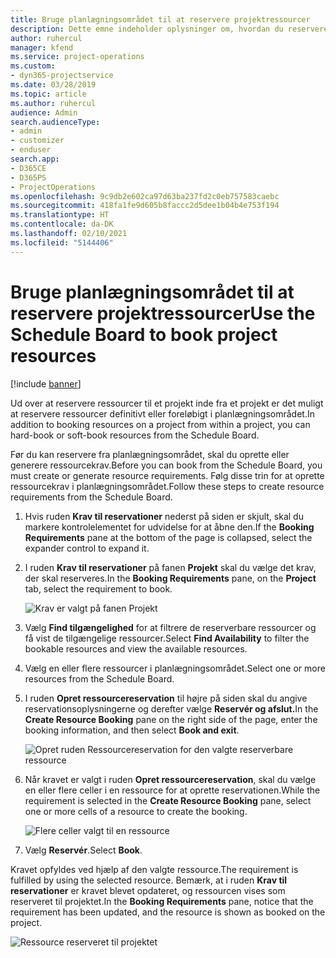 ```yaml
---
title: Bruge planlægningsområdet til at reservere projektressourcer
description: Dette emne indeholder oplysninger om, hvordan du reserverer ressourcer.
author: ruhercul
manager: kfend
ms.service: project-operations
ms.custom:
- dyn365-projectservice
ms.date: 03/28/2019
ms.topic: article
ms.author: ruhercul
audience: Admin
search.audienceType:
- admin
- customizer
- enduser
search.app:
- D365CE
- D365PS
- ProjectOperations
ms.openlocfilehash: 9c9db2e602ca97d63ba237fd2c0eb757583caebc
ms.sourcegitcommit: 418fa1fe9d605b8faccc2d5dee1b04b4e753f194
ms.translationtype: HT
ms.contentlocale: da-DK
ms.lasthandoff: 02/10/2021
ms.locfileid: "5144406"
---
```

# <a name="use-the-schedule-board-to-book-project-resources"></a><span data-ttu-id="8d3f3-103">Bruge planlægningsområdet til at reservere projektressourcer</span><span class="sxs-lookup"><span data-stu-id="8d3f3-103">Use the Schedule Board to book project resources</span></span>

[!include [banner](../includes/psa-now-project-operations.md)]

<span data-ttu-id="8d3f3-104">Ud over at reservere ressourcer til et projekt inde fra et projekt er det muligt at reservere ressourcer definitivt eller foreløbigt i planlægningsområdet.</span><span class="sxs-lookup"><span data-stu-id="8d3f3-104">In addition to booking resources on a project from within a project, you can hard-book or soft-book resources from the Schedule Board.</span></span>

<span data-ttu-id="8d3f3-105">Før du kan reservere fra planlægningsområdet, skal du oprette eller generere ressourcekrav.</span><span class="sxs-lookup"><span data-stu-id="8d3f3-105">Before you can book from the Schedule Board, you must create or generate resource requirements.</span></span> <span data-ttu-id="8d3f3-106">Følg disse trin for at oprette ressourcekrav i planlægningsområdet.</span><span class="sxs-lookup"><span data-stu-id="8d3f3-106">Follow these steps to create resource requirements from the Schedule Board.</span></span>

1. <span data-ttu-id="8d3f3-107">Hvis ruden **Krav til reservationer** nederst på siden er skjult, skal du markere kontrolelementet for udvidelse for at åbne den.</span><span class="sxs-lookup"><span data-stu-id="8d3f3-107">If the **Booking Requirements** pane at the bottom of the page is collapsed, select the expander control to expand it.</span></span>
2. <span data-ttu-id="8d3f3-108">I ruden **Krav til reservationer** på fanen **Projekt** skal du vælge det krav, der skal reserveres.</span><span class="sxs-lookup"><span data-stu-id="8d3f3-108">In the **Booking Requirements** pane, on the **Project** tab, select the requirement to book.</span></span>

    ![Krav er valgt på fanen Projekt](media/Resource-Management-image73.png)

3. <span data-ttu-id="8d3f3-110">Vælg **Find tilgængelighed** for at filtrere de reserverbare ressourcer og få vist de tilgængelige ressourcer.</span><span class="sxs-lookup"><span data-stu-id="8d3f3-110">Select **Find Availability** to filter the bookable resources and view the available resources.</span></span> 
4. <span data-ttu-id="8d3f3-111">Vælg en eller flere ressourcer i planlægningsområdet.</span><span class="sxs-lookup"><span data-stu-id="8d3f3-111">Select one or more resources from the Schedule Board.</span></span> 
5. <span data-ttu-id="8d3f3-112">I ruden **Opret ressourcereservation** til højre på siden skal du angive reservationsoplysningerne og derefter vælge **Reservér og afslut.**</span><span class="sxs-lookup"><span data-stu-id="8d3f3-112">In the **Create Resource Booking** pane on the right side of the page, enter the booking information, and then select **Book and exit**.</span></span>

    ![Opret ruden Ressourcereservation for den valgte reserverbare ressource](media/Resource-Management-image74.png)

6. <span data-ttu-id="8d3f3-114">Når kravet er valgt i ruden **Opret ressourcereservation**, skal du vælge en eller flere celler i en ressource for at oprette reservationen.</span><span class="sxs-lookup"><span data-stu-id="8d3f3-114">While the requirement is selected in the **Create Resource Booking** pane, select one or more cells of a resource to create the booking.</span></span>

    ![Flere celler valgt til en ressource](media/Resource-Management-image75.png)

7. <span data-ttu-id="8d3f3-116">Vælg **Reservér**.</span><span class="sxs-lookup"><span data-stu-id="8d3f3-116">Select **Book**.</span></span>

<span data-ttu-id="8d3f3-117">Kravet opfyldes ved hjælp af den valgte ressource.</span><span class="sxs-lookup"><span data-stu-id="8d3f3-117">The requirement is fulfilled by using the selected resource.</span></span> <span data-ttu-id="8d3f3-118">Bemærk, at i ruden **Krav til reservationer** er kravet blevet opdateret, og ressourcen vises som reserveret til projektet.</span><span class="sxs-lookup"><span data-stu-id="8d3f3-118">In the **Booking Requirements** pane, notice that the requirement has been updated, and the resource is shown as booked on the project.</span></span>

![Ressource reserveret til projektet](media/Resource-Management-image76.png)
